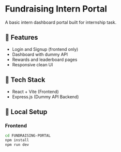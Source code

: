# Fundraising Intern Portal

A basic intern dashboard portal built for internship task.

## 🚀 Features

- Login and Signup (frontend only)
- Dashboard with dummy API
- Rewards and leaderboard pages
- Responsive clean UI

## 📁 Tech Stack

- React + Vite (Frontend)
- Express.js (Dummy API Backend)

## 🧪 Local Setup

### Frontend

```bash
cd FUNDRAISING-PORTAL
npm install
npm run dev
```
